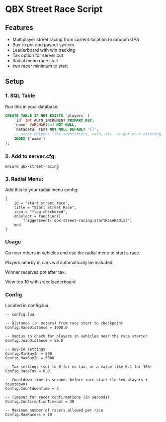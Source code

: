 # QBX Street Race Script

## Features
- Multiplayer street racing from current location to random GPS
- Buy-in pot and payout system
- Leaderboard with win tracking
- Tax option for server cut
- Radial menu race start
- two racer minimum to start

## Setup

### 1. SQL Table
Run this in your database:

```sql
CREATE TABLE IF NOT EXISTS `players` (
    `id` INT AUTO_INCREMENT PRIMARY KEY,
    `name` VARCHAR(64) NOT NULL,
    `metadata` TEXT NOT NULL DEFAULT '{}',
    -- other columns like identifiers, cash, etc. as per your existing schema
    INDEX (`name`)
);
```

### 2. Add to server.cfg:
```
ensure qbx-street-racing
```

### 3. Radial Menu:
Add this to your radial menu config:
```
{
    id = "start_street_race",
    title = "Start Street Race",
    icon = "flag-checkered",
    onSelect = function()
        TriggerEvent('qbx-street-racing:startRaceRadial')
    end
}
```
### Usage
Go near others in vehicles and use the radial menu to start a race.

Players nearby in cars will automatically be included.

Winner receives pot after tax.

View top 10 with /raceleaderboard

### Config
Located in config.lua.
```
-- config.lua

-- Distance (in meters) from race start to checkpoint
Config.RaceDistance = 1000.0

-- Radius to check for players in vehicles near the race starter
Config.JoinDistance = 50.0

-- Buy-in settings
Config.MinBuyIn = 500
Config.MaxBuyIn = 5000

-- Tax settings (set to 0 for no tax, or a value like 0.1 for 10%)
Config.RaceTax = 0.0

-- Countdown time in seconds before race start (locked players + countdown)
Config.CountdownTime = 3

-- Timeout for racer confirmations (in seconds)
Config.ConfirmationTimeout = 30

-- Maximum number of racers allowed per race
Config.MaxRacers = 10


```
